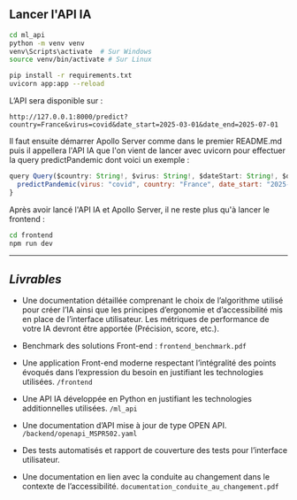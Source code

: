 ## **Lancer l'API IA**

```bash
cd ml_api
python -m venv venv
venv\Scripts\activate  # Sur Windows
source venv/bin/activate # Sur Linux

pip install -r requirements.txt
uvicorn app:app --reload
```

L’API sera disponible sur :

```
http://127.0.0.1:8000/predict?country=France&virus=covid&date_start=2025-03-01&date_end=2025-07-01
```

Il faut ensuite démarrer Apollo Server comme dans le premier README.md puis il appellera l'API IA que l'on vient de lancer avec uvicorn pour effectuer la query predictPandemic dont voici un exemple :

```js
query Query($country: String!, $virus: String!, $dateStart: String!, $dateEnd: String!) {
  predictPandemic(virus: "covid", country: "France", date_start: "2025-03-01", date_end: "2025-07-01")
}
```

Après avoir lancé l'API IA et Apollo Server, il ne reste plus qu'à lancer le frontend :

```bash
cd frontend
npm run dev
```

---

## ***Livrables***

- Une documentation détaillée comprenant le choix de l’algorithme utilisé pour créer l’IA ainsi que les principes d’ergonomie et d’accessibilité mis en place de l’interface utilisateur. Les métriques de performance de votre IA devront être apportée (Précision, score, etc.).

- Benchmark des solutions Front-end : `frontend_benchmark.pdf`

- Une application Front-end moderne respectant l’intégralité des points évoqués dans l’expression du besoin en justifiant les technologies utilisées. `/frontend`

- Une API IA développée en Python en justifiant les technologies additionnelles utilisées. `/ml_api`

- Une documentation d’API mise à jour de type OPEN API. `/backend/openapi_MSPR502.yaml`

- Des tests automatisés et rapport de couverture des tests pour l’interface utilisateur.

- Une documentation en lien avec la conduite au changement dans le contexte de l’accessibilité. `documentation_conduite_au_changement.pdf`